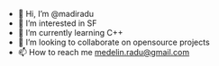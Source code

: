 - 👋 Hi, I’m @madiradu
- 👀 I’m interested in SF
- 🌱 I’m currently learning C++
- 💞️ I’m looking to collaborate on opensource projects
- 📫 How to reach me medelin.radu@gmail.com
<!---
madiradu/madiradu is a ✨ special ✨ repository because its `README.md` (this file) appears on your GitHub profile.
You can click the Preview link to take a look at your changes.
--->

